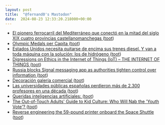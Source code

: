 ```yaml
---
layout: post
title:  "@fernand0's Mastodon"
date:  2024-08-23 12:33:20.218000+00:00
---
```

*  [El pionero ferrocarril del Mediterráneo que conectó en la mitad del siglo XIX cuatro provincias castellanomanchegas ](https://www.eldiario.es/castilla-la-mancha/cultura/ferrocarril-trajo-albacete-perdiz-cara-mundo_1_11557992.htm) ([toot](https://mastodon.social/@fernand0/113011353204610685))
*  [Olympic Medals per Capita ](https://www.medalspercapita.com) ([toot](https://mastodon.social/@fernand0/113011076183788251))
*  [Estados Unidos necesita quitarse de encima sus trenes diesel. Y van a toda máquina con la solución: los de hidrógeno ](https://www.xataka.com/movilidad/estados-unidos-necesita-quitarse-encima-sus-trenes-diesel-van-a-toda-maquina-solucion-hidrogen) ([toot](https://mastodon.social/@fernand0/113010889062035386))
*  [Digressions on Ethics in the Internet of Things (IoT) – THE INTERNET OF THINGS ](https://theinternetofthings.eu/digressions-on-ethics-in-the-internet-of-things-io) ([toot](https://mastodon.social/@fernand0/113010682458943607))
*  [Russia blocks Signal messaging app as authorities tighten control over information ](https://apnews.com/article/russia-crackdown-signal-messenger-blocked-2adc9c67fc749727c41375f5b5ffb2a) ([toot](https://mastodon.social/@fernand0/113010505358356594))
*  [Decoración galería comercial ](https://www.flickr.com/photos/fernand0/53916032723) ([toot](https://mastodon.social/@fernand0/113010495754306854))
*  [Las universidades públicas españolas perdieron más de 2.300 profesores en una década ](https://www.elperiodicodearagon.com/sociedad/2024/08/10/universidades-publicas-espanolas-perdieron-2-106840522.htm) ([toot](https://mastodon.social/@fernand0/113010067724789981))
*  [Queridas inteligencias artificiales: ](https://www.microsiervos.com/archivo/frases-citas/queridas-inteligencias-artificiales.htm) ([toot](https://mastodon.social/@fernand0/113009483497978700))
*  [The Out-of-Touch Adults' Guide to Kid Culture: Who Will Nab the 'Youth Vote'? ](https://lifehacker.com/entertainment/the-out-of-touch-adults-guide-to-kid-culture-the-yout) ([toot](https://mastodon.social/@fernand0/113008747951112102))
*  [Reverse engineering the 59-pound printer onboard the Space Shuttle ](http://www.righto.com/2024/08/space-shuttle-interim-teleprinter.htm) ([toot](https://mastodon.social/@fernand0/113006884851417595))
